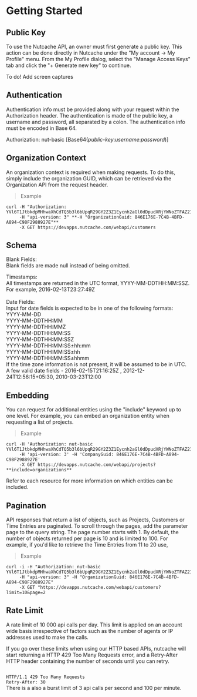 # Getting Started


## Public Key

To use the Nutcache API, an owner must first generate a public key. This action can be done directly in Nutcache under the "My account -> My Profile" menu. From the My Profile dialog, select the "Manage Access Keys" tab and click the "+ Generate new key" to continue.

To do! Add screen captures


## Authentication

Authentication info must be provided along with your request within the Authorization header. The authentication is made of the public key, a username and password, all separated by a colon. The authentication info must be encoded in Base 64.

Authorization: nut-basic [Base64(_public-key_:_username_:_password_)]

## Organization Context

An organization context is required when making requests. To do this, simply include the organization GUID, which can be retrieved via the Organization API from the request header.

>Example

```shell
curl -H "Authorization: YVl6T1JtbkdpMHhwaXhCdTQ5b3l6bUpqR29GY2Z3Z1Eycnh2aGl0dDpudXRjYWNoZTFAZ21haWwuY29tOkR5bmFjb20xMjM="
	 -H "api-version: 3" **-H "OrganizationGuid: 846E176E-7C4B-4BFD-A894-C98F2988927E"**
	 -X GET https://devapps.nutcache.com/webapi/customers
```

## Schema

Blank Fields:  \
Blank fields are made null instead of being omitted.

Timestamps: \
All timestamps are returned in the UTC format, YYYY-MM-DDTHH:MM:SSZ. For example, 2016-02-13T23:27:49Z \
 \
Date Fields: \
Input for date fields is expected to be in one of the following formats: \
YYYY-MM-DD  \
YYYY-MM-DDTHH:MM  \
YYYY-MM-DDTHH:MMZ  \
YYYY-MM-DDTHH:MM:SS  \
YYYY-MM-DDTHH:MM:SSZ  \
YYYY-MM-DDTHH:MM:SS±hh:mm  \
YYYY-MM-DDTHH:MM:SS±hh  \
YYYY-MM-DDTHH:MM:SS±hhmm  \
If the time zone information is not present, it will be assumed to be in UTC. \
A few valid date fields - 2016-02-15T21:16:25Z ,    2012-12-24T12:56:15+05:30,    2010-03-23T12:00

## Embedding

You can request for additional entities using the "include" keyword up to one level. For example, you can embed an organization entity when requesting a list of projects.

>Example

```shell
curl -H 'Authorization: nut-basic YVl6T1JtbkdpMHhwaXhCdTQ5b3l6bUpqR29GY2Z3Z1Eycnh2aGl0dDpudXRjYWNoZTFAZ21haWwuY29tOkR5bmFjb20xMjM=' 
	 -H 'api-version: 3' -H 'CompanyGuid: 846E176E-7C4B-4BFD-A894-C98F2988927E' 
	 -X GET https://devapps.nutcache.com/webapi/projects?**include=organizations**
```

<aside class="notice">
Refer to each resource for more information on which entities can be included.
</aside>

## Pagination

API responses that return a list of objects, such as Projects, Customers or Time Entries are paginated. To scroll through the pages, add the parameter page to the query string. The page number starts with 1. By default, the number of objects returned per page is 10 and is limited to 100. For example, if you'd like to retrieve the Time Entries from 11 to 20 use,

>Example

```shell
curl -i -H "Authorization: nut-basic YVl6T1JtbkdpMHhwaXhCdTQ5b3l6bUpqR29GY2Z3Z1Eycnh2aGl0dDpudXRjYWNoZTFAZ21haWwuY29tOkR5bmFjb20xMjM=" 
	 -H "api-version: 3" -H "OrganizationGuid: 846E176E-7C4B-4BFD-A894-C98F2988927E" 
	 -X GET "https://devapps.nutcache.com/webapi/customers?limit=10&page=2
```

## Rate Limit

A rate limit of 10 000 api calls per day. This limit is applied on an account wide basis irrespective of factors such as the number of agents or IP addresses used to make the calls.

If you go over these limits when using our HTTP based APIs, nutcache will start returning a HTTP 429 Too Many Requests error, and a Retry-After HTTP header containing the number of seconds until you can retry.

<code>
HTTP/1.1 429 Too Many Requests
Retry-After: 30
</code>


<aside class="warning">
There is a also a burst limit of 3 api calls per second and 100 per minute.
</aside>

